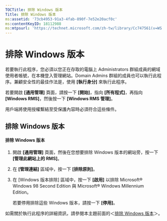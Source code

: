 ```yaml
---
TOCTitle: 排除 Windows 版本
Title: 排除 Windows 版本
ms:assetid: '73cb4953-91a3-4fab-890f-7e52e20acf0c'
ms:contentKeyID: 18112988
ms:mtpsurl: 'https://technet.microsoft.com/zh-tw/library/Cc747561(v=WS.10)'
---
```


排除 Windows 版本
=================

若要執行此程序，您必須以您正在存取的電腦上 Administrators 群組成員的網域使用者帳號，在本機登入管理網站。Domain Admins 群組的成員也可以執行此程序。兼顧安全性的最佳作法是，使用 **\[執行身分\]** 來執行此程序。

若要開啟 **\[通用管理\]** 頁面，請按一下 **\[開始\]**，指向 **\[所有程式\]**，再指向 **\[Windows RMS\]**，然後按一下 **\[Windows RMS 管理\]**。

用戶端將使用授權繫結至受保護內容時必須符合這些條件。

排除 Windows 版本
-----------------

#### 排除 Windows 版本

1.  開啟 **\[通用管理\]** 頁面，然後在您想要排除 Windows 版本的網站旁，按一下 **\[管理此網站上的 RMS\]**。

2.  在 **\[管理連結\]** 區域中，按一下 **\[排除原則\]**。

3.  在 \[Windows 版本排除\] 區域中，按一下 **\[啟用\]** 以排除 Microsoft® Windows 98 Second Edition 與 Microsoft® Windows Millennium Edition。

    若要停用排除這些 Windows 版本，請按一下 **\[停用\]**。

如需關於執行此程序的詳細資訊，請參閱本主題前面的＜[排除 Windows 版本](https://technet.microsoft.com/8b8a184d-ac0e-4a43-822c-d2fae2faf484)＞。